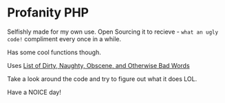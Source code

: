 # Profanity PHP

Selfishly made for my own use. Open Sourcing it to recieve - `what an ugly code!` compliment every once in a while.

Has some cool functions though.

Uses [List of Dirty, Naughty, Obscene, and Otherwise Bad Words](https://github.com/LDNOOBW/List-of-Dirty-Naughty-Obscene-and-Otherwise-Bad-Words.git)

Take a look around the code and try to figure out what it does LOL.

Have a NOICE day!
